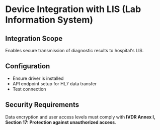 # Device Integration with LIS (Lab Information System)

## Integration Scope
Enables secure transmission of diagnostic results to hospital's LIS.

## Configuration
- Ensure driver is installed
- API endpoint setup for HL7 data transfer
- Test connection

## Security Requirements
Data encryption and user access levels must comply with **IVDR Annex I, Section 17: Protection against unauthorized access**.
